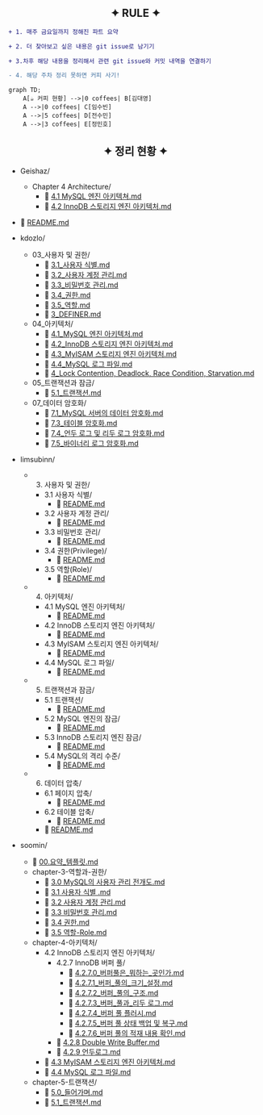 
<h2 align="center">✦ RULE ✦</h2>

```diff
+ 1. 매주 금요일까지 정해진 파트 요약

+ 2. 더 찾아보고 싶은 내용은 git issue로 남기기

+ 3.차후 해당 내용을 정리해서 관련 git issue와 커밋 내역을 연결하기

- 4. 해당 주차 정리 못하면 커피 사기!
```

```mermaid
graph TD;
    A[☕ 커피 현황] -->|0 coffees| B[김대영]
    A -->|0 coffees| C[임수빈]
    A -->|5 coffees| D[전수민]
    A -->|3 coffees| E[정민호]
```

<h2 align='center'>✦ 정리 현황 ✦</h2>



<!--TREE START-->

- Geishaz/
  - Chapter 4 Architecture/
    - 📄 [4.1 MySQL 엔진 아키텍쳐.md](Geishaz/Chapter%204%20Architecture/4.1%20MySQL%20엔진%20아키텍쳐.md)
    - 📄 [4.2 InnoDB 스토리지 엔진 아키텍처.md](Geishaz/Chapter%204%20Architecture/4.2%20InnoDB%20스토리지%20엔진%20아키텍처.md)

- 📄 [README.md](README.md)

- kdozlo/
  - 03_사용자 및 권한/
    - 📄 [3.1_사용자 식별.md](kdozlo/03_사용자%20및%20권한/3.1_사용자%20식별.md)
    - 📄 [3.2_사용자 계정 관리.md](kdozlo/03_사용자%20및%20권한/3.2_사용자%20계정%20관리.md)
    - 📄 [3.3_비밀번호 관리.md](kdozlo/03_사용자%20및%20권한/3.3_비밀번호%20관리.md)
    - 📄 [3.4_권한.md](kdozlo/03_사용자%20및%20권한/3.4_권한.md)
    - 📄 [3.5_역할.md](kdozlo/03_사용자%20및%20권한/3.5_역할.md)
    - 📄 [3_DEFINER.md](kdozlo/03_사용자%20및%20권한/3_DEFINER.md)
  - 04_아키텍처/
    - 📄 [4.1_MySQL 엔진 아키텍처.md](kdozlo/04_아키텍처/4.1_MySQL%20엔진%20아키텍처.md)
    - 📄 [4.2_InnoDB 스토리지 엔진 아키텍처.md](kdozlo/04_아키텍처/4.2_InnoDB%20스토리지%20엔진%20아키텍처.md)
    - 📄 [4.3_MyISAM 스토리지 엔진 아키텍처.md](kdozlo/04_아키텍처/4.3_MyISAM%20스토리지%20엔진%20아키텍처.md)
    - 📄 [4.4_MySQL 로그 파일.md](kdozlo/04_아키텍처/4.4_MySQL%20로그%20파일.md)
    - 📄 [4_Lock Contention, Deadlock, Race Condition, Starvation.md](kdozlo/04_아키텍처/4_Lock%20Contention,%20Deadlock,%20Race%20Condition,%20Starvation.md)
  - 05_트랜잭션과 잠금/
    - 📄 [5.1_트랜잭션.md](kdozlo/05_트랜잭션과%20잠금/5.1_트랜잭션.md)
  - 07_데이터 암호화/
    - 📄 [7.1_MySQL 서버의 데이터 암호화.md](kdozlo/07_데이터%20암호화/7.1_MySQL%20서버의%20데이터%20암호화.md)
    - 📄 [7.3_테이블 암호화.md](kdozlo/07_데이터%20암호화/7.3_테이블%20암호화.md)
    - 📄 [7.4_언두 로그 및 리두 로그 암호화.md](kdozlo/07_데이터%20암호화/7.4_언두%20로그%20및%20리두%20로그%20암호화.md)
    - 📄 [7.5_바이너리 로그 암호화.md](kdozlo/07_데이터%20암호화/7.5_바이너리%20로그%20암호화.md)

- limsubinn/
  - 03. 사용자 및 권한/
    - 3.1 사용자 식별/
      - 📄 [README.md](limsubinn/03.%20사용자%20및%20권한/3.1%20사용자%20식별/README.md)
    - 3.2 사용자 계정 관리/
      - 📄 [README.md](limsubinn/03.%20사용자%20및%20권한/3.2%20사용자%20계정%20관리/README.md)
    - 3.3 비밀번호 관리/
      - 📄 [README.md](limsubinn/03.%20사용자%20및%20권한/3.3%20비밀번호%20관리/README.md)
    - 3.4 권한(Privilege)/
      - 📄 [README.md](limsubinn/03.%20사용자%20및%20권한/3.4%20권한(Privilege)/README.md)
    - 3.5 역할(Role)/
      - 📄 [README.md](limsubinn/03.%20사용자%20및%20권한/3.5%20역할(Role)/README.md)
  - 04. 아키텍처/
    - 4.1 MySQL 엔진 아키텍처/
      - 📄 [README.md](limsubinn/04.%20아키텍처/4.1%20MySQL%20엔진%20아키텍처/README.md)
    - 4.2 InnoDB 스토리지 엔진 아키텍처/
      - 📄 [README.md](limsubinn/04.%20아키텍처/4.2%20InnoDB%20스토리지%20엔진%20아키텍처/README.md)
    - 4.3 MyISAM 스토리지 엔진 아키텍처/
      - 📄 [README.md](limsubinn/04.%20아키텍처/4.3%20MyISAM%20스토리지%20엔진%20아키텍처/README.md)
    - 4.4 MySQL 로그 파일/
      - 📄 [README.md](limsubinn/04.%20아키텍처/4.4%20MySQL%20로그%20파일/README.md)
  - 05. 트랜잭션과 잠금/
    - 5.1 트랜잭션/
      - 📄 [README.md](limsubinn/05.%20트랜잭션과%20잠금/5.1%20트랜잭션/README.md)
    - 5.2 MySQL 엔진의 잠금/
      - 📄 [README.md](limsubinn/05.%20트랜잭션과%20잠금/5.2%20MySQL%20엔진의%20잠금/README.md)
    - 5.3 InnoDB 스토리지 엔진 잠금/
      - 📄 [README.md](limsubinn/05.%20트랜잭션과%20잠금/5.3%20InnoDB%20스토리지%20엔진%20잠금/README.md)
    - 5.4 MySQL의 격리 수준/
      - 📄 [README.md](limsubinn/05.%20트랜잭션과%20잠금/5.4%20MySQL의%20격리%20수준/README.md)
  - 06. 데이터 압축/
    - 6.1 페이지 압축/
      - 📄 [README.md](limsubinn/06.%20데이터%20압축/6.1%20페이지%20압축/README.md)
    - 6.2 테이블 압축/
      - 📄 [README.md](limsubinn/06.%20데이터%20압축/6.2%20테이블%20압축/README.md)
    - 📄 [README.md](limsubinn/06.%20데이터%20압축/README.md)

- soomin/
  - 📄 [00.요약_템플릿.md](soomin/00.요약_템플릿.md)
  - chapter-3-역할과-권한/
    - 📄 [3.0 MySQL의 사용자 관리 전개도.md](soomin/chapter-3-역할과-권한/3.0%20MySQL의%20사용자%20관리%20전개도.md)
    - 📄 [3.1 사용자 식별 .md](soomin/chapter-3-역할과-권한/3.1%20사용자%20식별%20.md)
    - 📄 [3.2 사용자 계정 관리.md](soomin/chapter-3-역할과-권한/3.2%20사용자%20계정%20관리.md)
    - 📄 [3.3 비밀번호 관리.md](soomin/chapter-3-역할과-권한/3.3%20비밀번호%20관리.md)
    - 📄 [3.4 권한.md](soomin/chapter-3-역할과-권한/3.4%20권한.md)
    - 📄 [3.5 역할-Role.md](soomin/chapter-3-역할과-권한/3.5%20역할-Role.md)
  - chapter-4-아키텍처/
    - 4.2 InnoDB 스토리지 엔진 아키텍처/
      - 4.2.7 InnoDB 버퍼 풀/
        - 📄 [4.2.7.0_버퍼풀은_뭐하는_곳인가.md](soomin/chapter-4-아키텍처/4.2%20InnoDB%20스토리지%20엔진%20아키텍처/4.2.7%20InnoDB%20버퍼%20풀/4.2.7.0_버퍼풀은_뭐하는_곳인가.md)
        - 📄 [4.2.7.1_버퍼_풀의_크기_설정.md](soomin/chapter-4-아키텍처/4.2%20InnoDB%20스토리지%20엔진%20아키텍처/4.2.7%20InnoDB%20버퍼%20풀/4.2.7.1_버퍼_풀의_크기_설정.md)
        - 📄 [4.2.7.2_버퍼_풀의_구조.md](soomin/chapter-4-아키텍처/4.2%20InnoDB%20스토리지%20엔진%20아키텍처/4.2.7%20InnoDB%20버퍼%20풀/4.2.7.2_버퍼_풀의_구조.md)
        - 📄 [4.2.7.3_버퍼_풀과_리두 로그.md](soomin/chapter-4-아키텍처/4.2%20InnoDB%20스토리지%20엔진%20아키텍처/4.2.7%20InnoDB%20버퍼%20풀/4.2.7.3_버퍼_풀과_리두%20로그.md)
        - 📄 [4.2.7.4_버퍼 풀 플러시.md](soomin/chapter-4-아키텍처/4.2%20InnoDB%20스토리지%20엔진%20아키텍처/4.2.7%20InnoDB%20버퍼%20풀/4.2.7.4_버퍼%20풀%20플러시.md)
        - 📄 [4.2.7.5_버퍼 풀 상태 백업 및 복구.md](soomin/chapter-4-아키텍처/4.2%20InnoDB%20스토리지%20엔진%20아키텍처/4.2.7%20InnoDB%20버퍼%20풀/4.2.7.5_버퍼%20풀%20상태%20백업%20및%20복구.md)
        - 📄 [4.2.7.6_버퍼 풀의 적재 내용 확인.md](soomin/chapter-4-아키텍처/4.2%20InnoDB%20스토리지%20엔진%20아키텍처/4.2.7%20InnoDB%20버퍼%20풀/4.2.7.6_버퍼%20풀의%20적재%20내용%20확인.md)
      - 📄 [4.2.8 Double Write Buffer.md](soomin/chapter-4-아키텍처/4.2%20InnoDB%20스토리지%20엔진%20아키텍처/4.2.8%20Double%20Write%20Buffer.md)
      - 📄 [4.2.9 언두로그.md](soomin/chapter-4-아키텍처/4.2%20InnoDB%20스토리지%20엔진%20아키텍처/4.2.9%20언두로그.md)
    - 📄 [4.3 MyISAM 스토리지 엔진 아키텍처.md](soomin/chapter-4-아키텍처/4.3%20MyISAM%20스토리지%20엔진%20아키텍처.md)
    - 📄 [4.4 MySQL 로그 파일.md](soomin/chapter-4-아키텍처/4.4%20MySQL%20로그%20파일.md)
  - chapter-5-트랜잭션/
    - 📄 [5.0_들어가며.md](soomin/chapter-5-트랜잭션/5.0_들어가며.md)
    - 📄 [5.1_트랜잭션.md](soomin/chapter-5-트랜잭션/5.1_트랜잭션.md)

<!--TREE END-->



